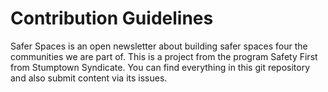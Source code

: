 # Contribution Guidelines

Safer Spaces is an open newsletter about building safer spaces four the communities we are part of. This is a project from the program Safety First from Stumptown Syndicate. You can find everything in this git repository and also submit content via its issues.